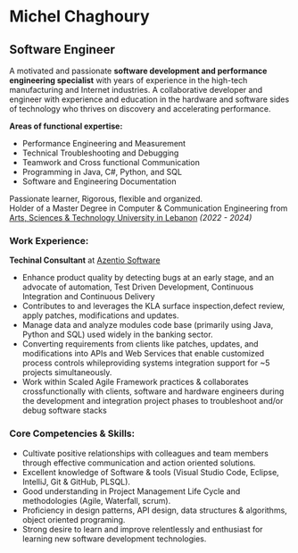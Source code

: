 # Michel Chaghoury

## Software Engineer  

A motivated and passionate __software development and performance engineering specialist__ with years of 
experience in the high-tech manufacturing and Internet industries. A collaborative developer and engineer with 
experience and education in the hardware and software sides of technology who thrives on discovery and 
accelerating performance.

__Areas of functional expertise:__  
- Performance Engineering and Measurement
- Technical Troubleshooting and Debugging
- Teamwork and Cross functional Communication
- Programming in Java, C#, Python, and SQL
- Software and Engineering Documentation

Passionate learner, Rigorous, flexible and organized.  
Holder of a Master Degree in Computer & Communication Engineering from [Arts, Sciences & Technology University in Lebanon](https://aul.edu.lb) _(2022 - 2024)_

### Work Experience:  

__Techinal Consultant__ at [Azentio Software](https://www.azentio.com)  
- Enhance product quality by detecting bugs at an early stage, and an advocate of automation, Test Driven 
Development, Continuous Integration and Continuous Delivery
- Contributes to and leverages the KLA surface inspection,defect review, apply patches, modifications and 
updates. 
- Manage data and analyze modules code base (primarily using Java, Python and SQL) used widely in the
banking sector.
- Converting requirements from clients like patches, updates, and modifications into APIs and Web Services
that enable customized process controls whileproviding systems integration support for ~5 projects
simultaneously.
- Work within Scaled Agile Framework practices & collaborates crossfunctionally with clients, software and 
hardware engineers during the development and integration project phases to troubleshoot and/or debug
software stacks

### Core Competencies & Skills: 
- Cultivate positive relationships with colleagues and team members through effective communication and 
action oriented solutions.
- Excellent knowledge of Software & tools (Visual Studio Code, Eclipse, IntelliJ, Git & GitHub, PLSQL).
- Good understanding in Project Management Life Cycle and methodologies (Agile, Waterfall, scrum).
- Proficiency in design patterns, API design, data structures & algorithms, object oriented programing.
- Strong desire to learn and improve relentlessly and enthusiast for learning new software development
technologies.
